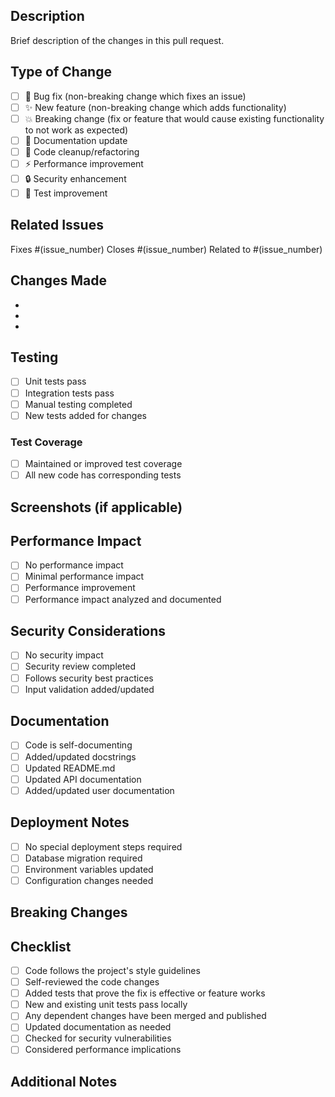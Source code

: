 ## Description

Brief description of the changes in this pull request.

## Type of Change

<!-- Mark with [x] the applicable types -->

- [ ] 🐛 Bug fix (non-breaking change which fixes an issue)
- [ ] ✨ New feature (non-breaking change which adds functionality)
- [ ] 💥 Breaking change (fix or feature that would cause existing functionality to not work as expected)
- [ ] 📝 Documentation update
- [ ] 🧹 Code cleanup/refactoring
- [ ] ⚡ Performance improvement
- [ ] 🔒 Security enhancement
- [ ] 🧪 Test improvement

## Related Issues

<!-- Link to related issues -->

Fixes #(issue_number)
Closes #(issue_number)
Related to #(issue_number)

## Changes Made

<!-- Detailed list of changes -->

-
-
-

## Testing

<!-- Describe the testing you've performed -->

- [ ] Unit tests pass
- [ ] Integration tests pass
- [ ] Manual testing completed
- [ ] New tests added for changes

### Test Coverage

- [ ] Maintained or improved test coverage
- [ ] All new code has corresponding tests

## Screenshots (if applicable)

<!-- Add screenshots for UI changes -->

## Performance Impact

<!-- Describe any performance considerations -->

- [ ] No performance impact
- [ ] Minimal performance impact
- [ ] Performance improvement
- [ ] Performance impact analyzed and documented

## Security Considerations

<!-- Address any security implications -->

- [ ] No security impact
- [ ] Security review completed
- [ ] Follows security best practices
- [ ] Input validation added/updated

## Documentation

<!-- Check all that apply -->

- [ ] Code is self-documenting
- [ ] Added/updated docstrings
- [ ] Updated README.md
- [ ] Updated API documentation
- [ ] Added/updated user documentation

## Deployment Notes

<!-- Any special deployment considerations -->

- [ ] No special deployment steps required
- [ ] Database migration required
- [ ] Environment variables updated
- [ ] Configuration changes needed

## Breaking Changes

<!-- If this is a breaking change, describe the impact -->

## Checklist

<!-- Review the following -->

- [ ] Code follows the project's style guidelines
- [ ] Self-reviewed the code changes
- [ ] Added tests that prove the fix is effective or feature works
- [ ] New and existing unit tests pass locally
- [ ] Any dependent changes have been merged and published
- [ ] Updated documentation as needed
- [ ] Checked for security vulnerabilities
- [ ] Considered performance implications

## Additional Notes

<!-- Any additional information for reviewers -->
